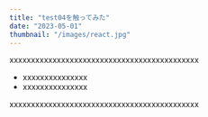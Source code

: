 ```yaml
---
title: "test04を触ってみた"
date: "2023-05-01"
thumbnail: "/images/react.jpg"
---
```


xxxxxxxxxxxxxxxxxxxxxxxxxxxxxxxxxxxxxxxxxxxx

- xxxxxxxxxxxxxxx
- xxxxxxxxxxxxxxx

xxxxxxxxxxxxxxxxxxxxxxxxxxxxxxxxxxxxxxxxxxxx
